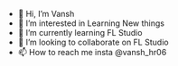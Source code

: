 - 👋 Hi, I’m Vansh
- 👀 I’m interested in Learning New things
- 🌱 I’m currently learning FL Studio
- 💞️ I’m looking to collaborate on FL Studio
- 📫 How to reach me insta @vansh_hr06

<!---
Vanshhr06/Vanshhr06 is a ✨ special ✨ repository because its `README.md` (this file) appears on your GitHub profile.
You can click the Preview link to take a look at your changes.
--->
